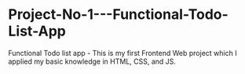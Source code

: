 # Project-No-1---Functional-Todo-List-App
Functional Todo list app - This is my first Frontend Web project which I applied my basic knowledge in HTML, CSS, and JS. 
